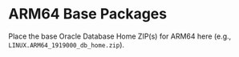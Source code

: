 # ARM64 Base Packages

Place the base Oracle Database Home ZIP(s) for ARM64 here (e.g., `LINUX.ARM64_1919000_db_home.zip`).